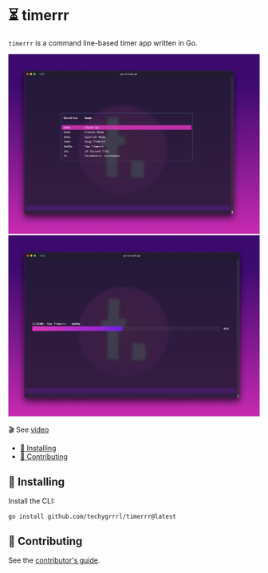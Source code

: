 # ⏳ timerrr

`timerrr` is a command line-based timer app written in Go.

![](screenshots/cmd_timerrr.png)
![](screenshots/cmd_timerrr_run.png)

🎬 See [video](https://github.com/techygrrrl/timerrr/commit/ada55c808fd77cff61de555bc35b839960b03f7a#r105166581)

- [💽 Installing](#-installing)
- [💼 Contributing](#-contributing)

## 💽 Installing

Install the CLI:

    go install github.com/techygrrrl/timerrr@latest


## 💼 Contributing

See the [contributor's guide](CONTRIBUTING.md).
